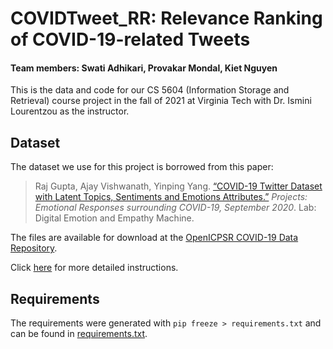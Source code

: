 # COVIDTweet_RR: Relevance Ranking of COVID-19-related Tweets

#### Team members: Swati Adhikari, Provakar Mondal, Kiet Nguyen

This is the data and code for our CS 5604 (Information Storage and Retrieval) course project in the fall of 2021 at Virginia Tech with Dr. Ismini Lourentzou as the instructor.

## Dataset

The dataset we use for this project is borrowed from this paper:

> Raj Gupta, Ajay Vishwanath, Yinping Yang. [“COVID-19 Twitter Dataset with Latent Topics, Sentiments and Emotions Attributes.”](https://arxiv.org/pdf/2007.06954.pdf) _Projects: Emotional Responses surrounding COVID-19, September 2020_. Lab: Digital Emotion and Empathy Machine.

The files are available for download at the [OpenICPSR COVID-19 Data Repository](https://doi.org/10.3886/E120321).

Click [here](data/README.md) for more detailed instructions.

## Requirements

The requirements were generated with `pip freeze > requirements.txt` and can be found in [requirements.txt](requirements.txt).
